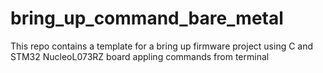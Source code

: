 # bring_up_command_bare_metal
This repo contains  a template for a bring up firmware project using C and STM32 NucleoL073RZ board appling commands from terminal 
